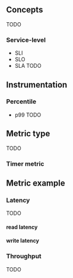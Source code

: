 
## Concepts
TODO

### Service-level
- SLI
- SLO   
- SLA
  TODO

## Instrumentation
### Percentile
- p99
  TODO

## Metric type
TODO
### Timer metric

## Metric example

### Latency
TODO
#### read latency
#### write latency


### Throughput
TODO
